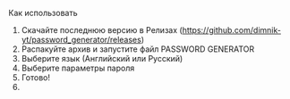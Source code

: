Как использовать
1. Скачайте последнюю версию в Релизах (https://github.com/dimnik-yt/password_generator/releases)
2. Распакуйте архив и запустите файл PASSWORD GENERATOR
3. Выберите язык (Английский или  Русский)
4. Выберите параметры пароля
5. Готово!
6. 
